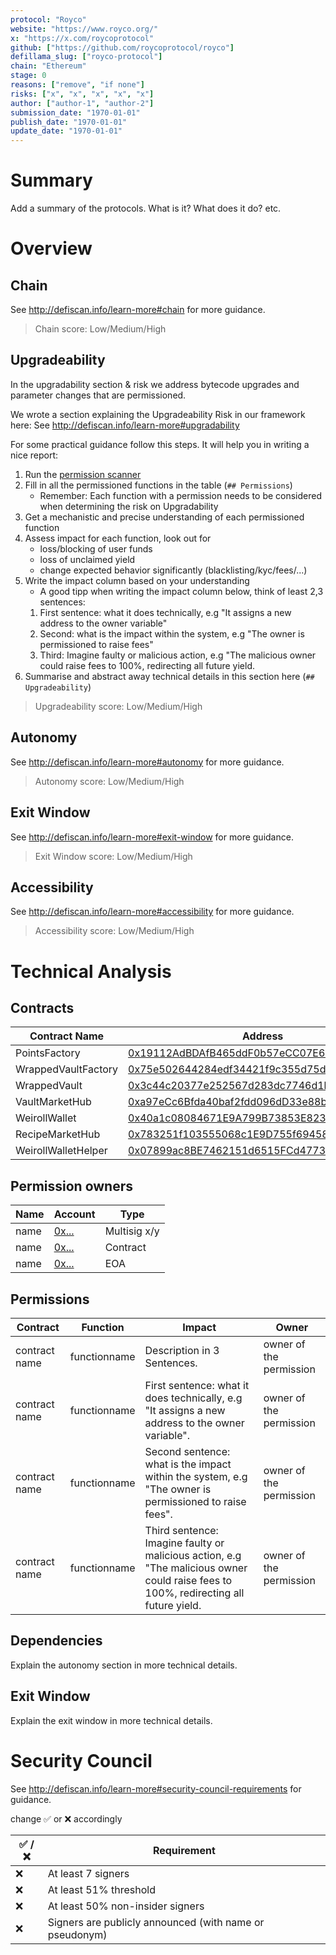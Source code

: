 ```yaml
---
protocol: "Royco"
website: "https://www.royco.org/"
x: "https://x.com/roycoprotocol"
github: ["https://github.com/roycoprotocol/royco"]
defillama_slug: ["royco-protocol"]
chain: "Ethereum"
stage: 0
reasons: ["remove", "if none"]
risks: ["x", "x", "x", "x", "x"]
author: ["author-1", "author-2"]
submission_date: "1970-01-01"
publish_date: "1970-01-01"
update_date: "1970-01-01"
---
```


# Summary

Add a summary of the protocols. What is it? What does it do? etc.

# Overview

## Chain

See http://defiscan.info/learn-more#chain for more guidance.

> Chain score: Low/Medium/High

## Upgradeability

In the upgradability section & risk we address bytecode upgrades and parameter changes that are permissioned.

We wrote a section explaining the Upgradeability Risk in our framework here: See http://defiscan.info/learn-more#upgradability

For some practical guidance follow this steps. It will help you in writing a nice report:

1. Run the [permission scanner](https://github.com/deficollective/permission-scanner)
2. Fill in all the permissioned functions in the table (`## Permissions`)
   - Remember: Each function with a permission needs to be considered when determining the risk on Upgradability
3. Get a mechanistic and precise understanding of each permissioned function
4. Assess impact for each function, look out for
   - loss/blocking of user funds
   - loss of unclaimed yield
   - change expected behavior significantly (blacklisting/kyc/fees/...)
5. Write the impact column based on your understanding
   - A good tipp when writing the impact column below, think of least 2,3 sentences:
   1. First sentence: what it does technically, e.g "It assigns a new address to the owner variable"
   2. Second: what is the impact within the system, e.g "The owner is permissioned to raise fees"
   3. Third: Imagine faulty or malicious action, e.g "The malicious owner could raise fees to 100%, redirecting all future yield.
6. Summarise and abstract away technical details in this section here (`## Upgradeability`)

> Upgradeability score: Low/Medium/High

## Autonomy

See http://defiscan.info/learn-more#autonomy for more guidance.

> Autonomy score: Low/Medium/High

## Exit Window

See http://defiscan.info/learn-more#exit-window for more guidance.

> Exit Window score: Low/Medium/High

## Accessibility

See http://defiscan.info/learn-more#accessibility for more guidance.

> Accessibility score: Low/Medium/High

# Technical Analysis

## Contracts

| Contract Name       | Address                                                                                                               |
| ------------------- | --------------------------------------------------------------------------------------------------------------------- |
| PointsFactory       | [0x19112AdBDAfB465ddF0b57eCC07E68110Ad09c50](https://etherscan.io/address/0x19112AdBDAfB465ddF0b57eCC07E68110Ad09c50) |
| WrappedVaultFactory | [0x75e502644284edf34421f9c355d75db79e343bca](https://etherscan.io/address/0x75e502644284edf34421f9c355d75db79e343bca) |
| WrappedVault        | [0x3c44c20377e252567d283dc7746d1bea67eb3e66](https://etherscan.io/address/0x3c44c20377e252567d283dc7746d1bea67eb3e66) |
| VaultMarketHub      | [0xa97eCc6Bfda40baf2fdd096dD33e88bd8e769280](https://etherscan.io/address/0xa97eCc6Bfda40baf2fdd096dD33e88bd8e769280) |
| WeirollWallet       | [0x40a1c08084671E9A799B73853E82308225309Dc0](https://etherscan.io/address/0x40a1c08084671E9A799B73853E82308225309Dc0) |
| RecipeMarketHub     | [0x783251f103555068c1E9D755f69458f39eD937c0](https://etherscan.io/address/0x783251f103555068c1E9D755f69458f39eD937c0) |
| WeirollWalletHelper | [0x07899ac8BE7462151d6515FCd4773DD9267c9911](https://etherscan.io/address/0x07899ac8BE7462151d6515FCd4773DD9267c9911) |

## Permission owners

| Name | Account                                     | Type         |
| ---- | ------------------------------------------- | ------------ |
| name | [0x...](https://etherscan.io/address/0x...) | Multisig x/y |
| name | [0x...](https://etherscan.io/address/0x...) | Contract     |
| name | [0x...](https://etherscan.io/address/0x...) | EOA          |

## Permissions

| Contract      | Function     | Impact                                                                                                                               | Owner                   |
| ------------- | ------------ | ------------------------------------------------------------------------------------------------------------------------------------ | ----------------------- |
| contract name | functionname | Description in 3 Sentences.                                                                                                          | owner of the permission |
| contract name | functionname | First sentence: what it does technically, e.g "It assigns a new address to the owner variable".                                      | owner of the permission |
| contract name | functionname | Second sentence: what is the impact within the system, e.g "The owner is permissioned to raise fees".                                | owner of the permission |
| contract name | functionname | Third sentence: Imagine faulty or malicious action, e.g "The malicious owner could raise fees to 100%, redirecting all future yield. | owner of the permission |

## Dependencies

Explain the autonomy section in more technical details.

## Exit Window

Explain the exit window in more technical details.

# Security Council

See http://defiscan.info/learn-more#security-council-requirements for guidance.

change ✅ or ❌ accordingly

| ✅ /❌ | Requirement                                             |
| ------ | ------------------------------------------------------- |
| ❌     | At least 7 signers                                      |
| ❌     | At least 51% threshold                                  |
| ❌     | At least 50% non-insider signers                        |
| ❌     | Signers are publicly announced (with name or pseudonym) |
